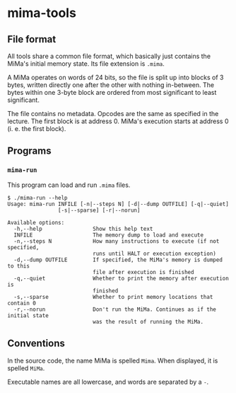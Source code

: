# mima-tools

## File format

All tools share a common file format, which basically just contains
the MiMa's initial memory state. Its file extension is `.mima`.

A MiMa operates on words of 24 bits, so the file is split up into
blocks of 3 bytes, written directly one after the other with nothing
in-between. The bytes within one 3-byte block are ordered from most
significant to least significant.

The file contains no metadata. Opcodes are the same as specified in
the lecture. The first block is at address 0. MiMa's execution starts
at address 0 (i. e. the first block).

## Programs

### `mima-run`

This program can load and run `.mima` files.

```
$ ./mima-run --help
Usage: mima-run INFILE [-n|--steps N] [-d|--dump OUTFILE] [-q|--quiet]
                [-s|--sparse] [-r|--norun]

Available options:
  -h,--help                Show this help text
  INFILE                   The memory dump to load and execute
  -n,--steps N             How many instructions to execute (if not specified,
                           runs until HALT or execution exception)
  -d,--dump OUTFILE        If specified, the MiMa's memory is dumped to this
                           file after execution is finished
  -q,--quiet               Whether to print the memory after execution is
                           finished
  -s,--sparse              Whether to print memory locations that contain 0
  -r,--norun               Don't run the MiMa. Continues as if the initial state
                           was the result of running the MiMa.
```

## Conventions

In the source code, the name MiMa is spelled `Mima`. When displayed,
it is spelled `MiMa`.

Executable names are all lowercase, and words are separated by a `-`.
